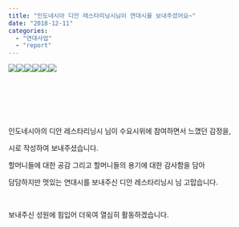 ```yaml
---
title: "인도네시아 디안 레스타리닝시님이 연대시를 보내주셨어요~"
date: "2018-12-11"
categories: 
  - "연대사업"
  - "report"
---
```


[![](https://womenandwar.net/kr/wp-content/uploads/2018/12/indonesia-dian-leseutaliningsi-yeondaesi-01.jpg)](https://womenandwar.net/kr/wp-content/uploads/2018/12/indonesia-dian-leseutaliningsi-yeondaesi-01.jpg)[![](https://womenandwar.net/kr/wp-content/uploads/2018/12/indonesia-dian-leseutaliningsi-yeondaesi-02.jpg)](https://womenandwar.net/kr/wp-content/uploads/2018/12/indonesia-dian-leseutaliningsi-yeondaesi-02.jpg)[![](https://womenandwar.net/kr/wp-content/uploads/2018/12/indonesia-dian-leseutaliningsi-yeondaesi-03.jpg)](https://womenandwar.net/kr/wp-content/uploads/2018/12/indonesia-dian-leseutaliningsi-yeondaesi-03.jpg)[![](https://womenandwar.net/kr/wp-content/uploads/2018/12/indonesia-dian-leseutaliningsi-yeondaesi-04.jpg)](https://womenandwar.net/kr/wp-content/uploads/2018/12/indonesia-dian-leseutaliningsi-yeondaesi-04.jpg)[![](https://womenandwar.net/kr/wp-content/uploads/2018/12/indonesia-dian-leseutaliningsi-yeondaesi-05.jpg)](https://womenandwar.net/kr/wp-content/uploads/2018/12/indonesia-dian-leseutaliningsi-yeondaesi-05.jpg)[![](https://womenandwar.net/kr/wp-content/uploads/2018/12/indonesia-dian-leseutaliningsi-yeondaesi-06.jpg)](https://womenandwar.net/kr/wp-content/uploads/2018/12/indonesia-dian-leseutaliningsi-yeondaesi-06.jpg)

 

 

 

인도네시아의 디안 레스타리닝시 님이 수요시위에 참여하면서 느꼈던 감정을,

시로 작성하여 보내주셨습니다.

할머니들에 대한 공감 그리고 할머니들의 용기에 대한 감사함을 담아

담담하지만 멋있는 연대시를 보내주신 디안 레스타리닝시 님 고맙습니다.

 

보내주신 성원에 힘입어 더욱여 열심히 활동하겠습니다.
